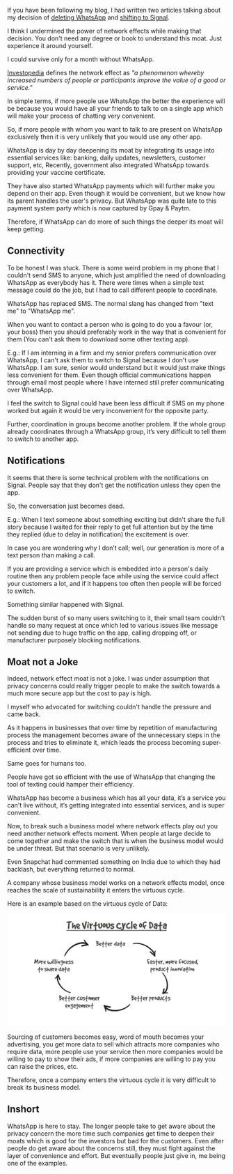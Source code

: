 If you have been following my blog, I had written two articles talking about my decision of [deleting WhatsApp](http://arjunbadola.blog/Why-Signal-Over-WhatsApp/) and [shifting to Signal](http://arjunbadola.blog/Non-Conformist/).

I think I undermined the power of network effects while making that decision. You don't need any degree or book to understand this moat. Just experience it around yourself.

I could survive only for a month without WhatsApp.

[Investopedia](https://www.investopedia.com/terms/n/network-effect.asp) defines the network effect as _"a phenomenon whereby increased numbers of people or participants improve the value of a good or service."_

In simple terms, if more people use WhatsApp the better the experience will be because you would have all your friends to talk to on a single app which will make your process of chatting very convenient. 

So, if more people with whom you want to talk to are present on WhatsApp exclusively then it is very unlikely that you would use any other app.

WhatsApp is day by day deepening its moat by integrating its usage into essential services like: banking, daily updates, newsletters, customer support, etc, Recently, government also integrated WhatsApp towards providing your vaccine certificate.

They have also started WhatsApp payments which will further make you depend on their app. Even though it would be convenient, but we know how its parent handles the user's privacy. But WhatsApp was quite late to this payment system party which is now captured by Gpay & Paytm.

Therefore, if WhatsApp can do more of such things the deeper its moat will keep getting.

## Connectivity

To be honest I was stuck. There is some weird problem in my phone that I couldn't send SMS to anyone, which just amplified the need of downloading WhatsApp as everybody has it. There were times when a simple text message could do the job, but I had to call different people to coordinate.

WhatsApp has replaced SMS. The normal slang has changed from "text me" to "WhatsApp me".

When you want to contact a person who is going to do you a favour (or, your boss) then you should preferably work in the way that is convenient for them (You can't ask them to download some other texting app).

E.g.: If I am interning in a firm and my senior prefers communication over WhatsApp, I can't ask them to switch to Signal because I don't use WhatsApp. I am sure, senior would understand but it would just make things less convenient for them. Even though official communications happen through email most people where I have interned still prefer communicating over WhatsApp.

I feel the switch to Signal could have been less difficult if SMS on my phone worked but again it would be very inconvenient for the opposite party.

Further, coordination in groups become another problem. If the whole group already coordinates through a WhatsApp group, it’s very difficult to tell them to switch to another app.

## Notifications

It seems that there is some technical problem with the notifications on Signal. People say that they don't get the notification unless they open the app.

So, the conversation just becomes dead.

E.g.: When I text someone about something exciting but didn't share the full story because I waited for their reply to get full attention but by the time they replied (due to delay in notification) the excitement is over.

In case you are wondering why I don’t call; well, our generation is more of a text person than making a call.

If you are providing a service which is embedded into a person's daily routine then any problem people face while using the service could affect your customers a lot, and if it happens too often then people will be forced to switch.

Something similar happened with Signal. 

The sudden burst of so many users switching to it, their small team couldn't handle so many request at once which led to various issues like message not sending due to huge traffic on the app, calling dropping off, or manufacturer purposely blocking notifications.

## Moat not a Joke

Indeed, network effect moat is not a joke. I was under assumption that privacy concerns could really trigger people to make the switch towards a much more secure app but the cost to pay is high.

I myself who advocated for switching couldn't handle the pressure and came back.

As it happens in businesses that over time by repetition of manufacturing process the management becomes aware of the unnecessary steps in the process and tries to eliminate it, which leads the process becoming super-efficient over time.

Same goes for humans too.

People have got so efficient with the use of WhatsApp that changing the tool of texting could hamper their efficiency.

WhatsApp has become a business which has all your data, it’s a service you can't live without, it’s getting integrated into essential services, and is super convenient.

Now, to break such a business model where network effects play out you need another network effects moment. When people at large decide to come together and make the switch that is when the business model would be under threat. But that scenario is very unlikely.

Even Snapchat had commented something on India due to which they had backlash, but everything returned to normal.

A company whose business model works on a network effects model, once reaches the scale of sustainability it enters the virtuous cycle.

Here is an example based on the virtuous cycle of Data:

[![data cycle](/assets/datacycle.jpg)](https://venturebeat.com/2018/08/19/how-to-create-a-virtuous-cycle-of-data-with-your-customers/)

Sourcing of customers becomes easy, word of mouth becomes your advertising, you get more data to sell which attracts more companies who require data, more people use your service then more companies would be willing to pay to show their ads, if more companies are willing to pay you can raise the prices, etc.

Therefore, once a company enters the virtuous cycle it is very difficult to break its business model.

## Inshort

WhatsApp is here to stay. The longer people take to get aware about the privacy concern the more time such companies get time to deepen their moats which is good for the investors but bad for the customers. Even after people do get aware about the concerns still, they must fight against the layer of convenience and effort. But eventually people just give in, me being one of the examples.
